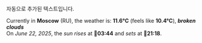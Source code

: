 
자동으로 추가된 텍스트입니다.

<!--START_SECTION:weather:moscow-->
Currently in **Moscow** (RU), the weather is: **11.6°C** (feels like **10.4°C**), ***broken clouds***<br/>
On *June 22, 2025*, the *sun rises* at 🌅**03:44** and *sets* at 🌇**21:18**.
<!--END_SECTION:weather-->
